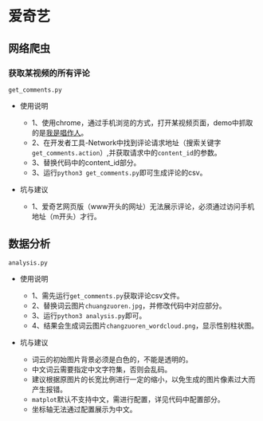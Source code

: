 # 爱奇艺
## 网络爬虫
### 获取某视频的所有评论
`get_comments.py`
- 使用说明
    - 1、使用chrome，通过手机浏览的方式，打开某视频页面，demo中抓取的是[我是唱作人](https://m.iqiyi.com/v_19rsh3hwuo.html)。
    - 2、在开发者工具-Network中找到评论请求地址（搜索关键字`get_comments.action`）,并获取请求中的`content_id`的参数。
    - 3、替换代码中的content_id部分。
    - 3、运行`python3 get_comments.py`即可生成评论的csv。


- 坑与建议
    - 1、爱奇艺网页版（www开头的网址）无法展示评论，必须通过访问手机地址（m开头）才行。
    
## 数据分析
`analysis.py`
- 使用说明
    - 1、需先运行`get_comments.py`获取评论csv文件。
    - 2、替换词云图片`chuangzuoren.jpg`，并修改代码中对应部分。
    - 3、运行`python3 analysis.py`即可。
    - 4、结果会生成词云图片`changzuoren_wordcloud.png`，显示性别柱状图。


- 坑与建议
    - 词云的初始图片背景必须是白色的，不能是透明的。
    - 中文词云需要指定中文字符集，否则会乱码。
    - 建议根据原图片的长宽比例进行一定的缩小，以免生成的图片像素过大而产生报错。
    - `matplot`默认不支持中文，需进行配置，详见代码中配置部分。
    - 坐标轴无法通过配置展示为中文。